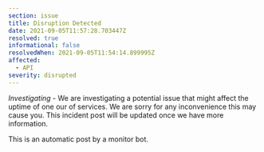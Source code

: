 ```yaml
---
section: issue
title: Disruption Detected
date: 2021-09-05T11:57:28.703447Z
resolved: true
informational: false
resolvedWhen: 2021-09-05T11:54:14.899995Z
affected:
  - API
severity: disrupted
---
```

*Investigating* - We are investigating a potential issue that might affect the uptime of one our of services. We are sorry for any inconvenience this may cause you. This incident post will be updated once we have more information.

This is an automatic post by a monitor bot.
        